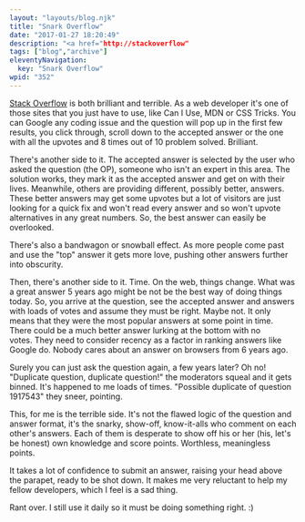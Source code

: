 ```yaml
---
layout: "layouts/blog.njk"
title: "Snark Overflow"
date: "2017-01-27 18:20:49"
description: "<a href="http://stackoverflow"
tags: ["blog","archive"]
eleventyNavigation:
  key: "Snark Overflow"
wpid: "352"
---
```

<a href="http://stackoverflow.com/" target="_blank">Stack Overflow</a> is both brilliant and terrible. As a web developer it's one of those sites that you just have to use, like Can I Use, MDN or CSS Tricks. You can Google any coding issue and the question will pop up in the first few results, you click through, scroll down to the accepted answer or the one with all the upvotes and 8 times out of 10 problem solved. Brilliant.

There's another side to it. The accepted answer is selected by the user who asked the question (the OP), someone who isn't an expert in this area. The solution works, they mark it as the accepted answer and get on with their lives. Meanwhile, others are providing different, possibly better, answers. These better answers may get some upvotes but a lot of visitors are just looking for a quick fix and won't read every answer and so won't upvote alternatives in any great numbers. So, the best answer can easily be overlooked.

There's also a bandwagon or snowball effect. As more people come past and use the "top" answer it gets more love, pushing other answers further into obscurity.

Then, there's another side to it. Time. On the web, things change. What was a great answer 5 years ago might be not be the best way of doing things today. So, you arrive at the question, see the accepted answer and answers with loads of votes and assume they must be right. Maybe not. It only means that they were the most popular answers at some point in time. There could be a much better answer lurking at the bottom with no votes. They need to consider recency as a factor in ranking answers like Google do. Nobody cares about an answer on browsers from 6 years ago.

Surely you can just ask the question again, a few years later? Oh no! "Duplicate question, duplicate question!" the moderators squeal and it gets binned. It's happened to me loads of times. "Possible duplicate of question 1917543" they sneer, pointing.

This, for me is the terrible side. It's not the flawed logic of the question and answer format, it's the snarky, show-off, know-it-alls who comment on each other's answers. Each of them is desperate to show off his or her (his, let's be honest) own knowledge and score points. Worthless, meaningless points.

It takes a lot of confidence to submit an answer, raising your head above the parapet, ready to be shot down. It makes me very reluctant to help my fellow developers, which I feel is a sad thing.

Rant over. I still use it daily so it must be doing something right. :)